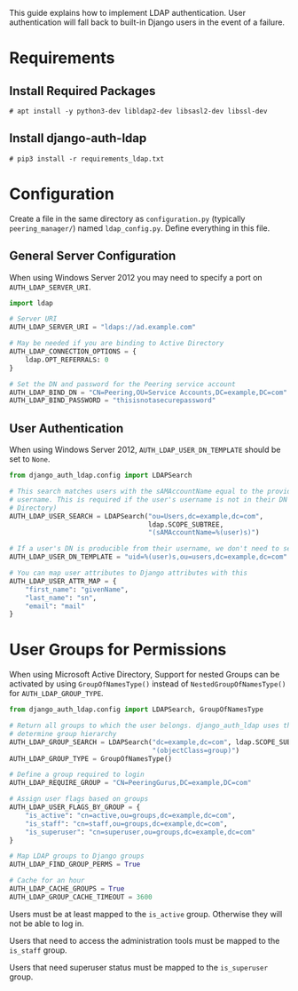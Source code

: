 This guide explains how to implement LDAP authentication. User authentication
will fall back to built-in Django users in the event of a failure.

# Requirements

## Install Required Packages

```
# apt install -y python3-dev libldap2-dev libsasl2-dev libssl-dev
```

## Install django-auth-ldap

```
# pip3 install -r requirements_ldap.txt
```

# Configuration

Create a file in the same directory as `configuration.py` (typically
`peering_manager/`) named `ldap_config.py`. Define everything in this file.

## General Server Configuration

When using Windows Server 2012 you may need to specify a port on
`AUTH_LDAP_SERVER_URI`.

```python
import ldap

# Server URI
AUTH_LDAP_SERVER_URI = "ldaps://ad.example.com"

# May be needed if you are binding to Active Directory
AUTH_LDAP_CONNECTION_OPTIONS = {
    ldap.OPT_REFERRALS: 0
}

# Set the DN and password for the Peering service account
AUTH_LDAP_BIND_DN = "CN=Peering,OU=Service Accounts,DC=example,DC=com"
AUTH_LDAP_BIND_PASSWORD = "thisisnotasecurepassword"
```

## User Authentication

When using Windows Server 2012, `AUTH_LDAP_USER_DN_TEMPLATE` should be set to
`None`.

```python
from django_auth_ldap.config import LDAPSearch

# This search matches users with the sAMAccountName equal to the provided
# username. This is required if the user's username is not in their DN (Active
# Directory)
AUTH_LDAP_USER_SEARCH = LDAPSearch("ou=Users,dc=example,dc=com",
                                   ldap.SCOPE_SUBTREE,
                                   "(sAMAccountName=%(user)s)")

# If a user's DN is producible from their username, we don't need to search
AUTH_LDAP_USER_DN_TEMPLATE = "uid=%(user)s,ou=users,dc=example,dc=com"

# You can map user attributes to Django attributes with this
AUTH_LDAP_USER_ATTR_MAP = {
    "first_name": "givenName",
    "last_name": "sn",
    "email": "mail"
}
```

# User Groups for Permissions
When using Microsoft Active Directory, Support for nested Groups can be
activated by using `GroupOfNamesType()` instead of `NestedGroupOfNamesType()`
for `AUTH_LDAP_GROUP_TYPE`.

```python
from django_auth_ldap.config import LDAPSearch, GroupOfNamesType

# Return all groups to which the user belongs. django_auth_ldap uses this to
# determine group hierarchy
AUTH_LDAP_GROUP_SEARCH = LDAPSearch("dc=example,dc=com", ldap.SCOPE_SUBTREE,
                                    "(objectClass=group)")
AUTH_LDAP_GROUP_TYPE = GroupOfNamesType()

# Define a group required to login
AUTH_LDAP_REQUIRE_GROUP = "CN=PeeringGurus,DC=example,DC=com"

# Assign user flags based on groups
AUTH_LDAP_USER_FLAGS_BY_GROUP = {
    "is_active": "cn=active,ou=groups,dc=example,dc=com",
    "is_staff": "cn=staff,ou=groups,dc=example,dc=com",
    "is_superuser": "cn=superuser,ou=groups,dc=example,dc=com"
}

# Map LDAP groups to Django groups
AUTH_LDAP_FIND_GROUP_PERMS = True

# Cache for an hour
AUTH_LDAP_CACHE_GROUPS = True
AUTH_LDAP_GROUP_CACHE_TIMEOUT = 3600
```

Users must be at least mapped to the `is_active` group. Otherwise they will not
be able to log in.

Users that need to access the administration tools must be mapped to the
`is_staff` group.

Users that need superuser status must be mapped to the `is_superuser` group.
